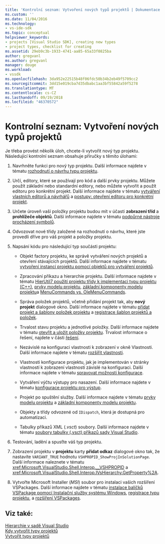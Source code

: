 ```yaml
---
title: 'Kontrolní seznam: Vytvoření nových typů projektů | Dokumentace Microsoftu'
ms.custom: ''
ms.date: 11/04/2016
ms.technology:
- vs-ide-sdk
ms.topic: conceptual
helpviewer_keywords:
- projects [Visual Studio SDK], creating new types
- project types, checklist for creating
ms.assetid: 29eb9c3b-1933-4741-aa85-65a33f0825ba
author: gregvanl
ms.author: gregvanl
manager: douge
ms.workload:
- vssdk
ms.openlocfilehash: 3da952e22515b48f06fdc50b34b2eb49f5709cc2
ms.sourcegitcommit: 3dd15e019cba7d35dbabc1aa3bf55842a59f5278
ms.translationtype: MT
ms.contentlocale: cs-CZ
ms.lasthandoff: 09/19/2018
ms.locfileid: "46370572"
---
```

# <a name="checklist-create-new-project-types"></a>Kontrolní seznam: Vytvoření nových typů projektů
Je třeba provést několik úloh, chcete-li vytvořit nový typ projektu. Následující kontrolní seznam obsahuje příručky s těmito úlohami:  
  
1.  Navrhněte funkci pro nový typ projektu. Další informace najdete v tématu [rozhodnutí o návrhu typu projektu](../../extensibility/internals/project-type-design-decisions.md).  
  
2.  Určí, editory, které se používají pro kód a další prvky projektu. Můžete použít základní nebo standardní editory, nebo můžete vytvořit a použít editoru pro konkrétní projekt. Další informace najdete v tématu [vytváření vlastních editorů a návrhářů](../../extensibility/creating-custom-editors-and-designers.md) a [postupy: otevření editoru pro konkrétní projekt](../../extensibility/how-to-open-project-specific-editors.md).  
  
3.  Určete úroveň vaší položky projektu budou mít v účasti **zobrazení tříd** a **prohlížeče objektů**. Další informace najdete v tématu [podpůrné nástroje procházení symbolů](../../extensibility/internals/supporting-symbol-browsing-tools.md).  
  
4.  Odvozovat nové třídy založené na rozhodnutí o návrhu, které jste provedli dříve pro váš projekt a položky projektu.  
  
5.  Napsání kódu pro následující typ součásti projektu:  
  
    -   Objekt factory projektu, ke správě vytváření nových projektů a otevření stávajících projektů. Další informace najdete v tématu [vytvoření instancí projektu pomocí objektů pro vytváření projektů](../../extensibility/internals/creating-project-instances-by-using-project-factories.md).  
  
    -   Zpracování příkazu a hierarchie projektu. Další informace najdete v tématu [HierUtil7 použití projektu třídy k implementaci typu projektu (C++)](https://msdn.microsoft.com/library/a5c16a09-94a2-46ef-87b5-35b815e2f346), [prvky modelu projektu](../../extensibility/internals/elements-of-a-project-model.md), [základní komponenty modelu projektu](../../extensibility/internals/project-model-core-components.md)a [ MenuCommands vs. OleMenuCommands](../../extensibility/menucommands-vs-olemenucommands.md).  
  
    -   Správa položek projektů, včetně přidání projekt tak, aby **nový projekt** dialogové okno. Další informace najdete v tématu [přidat projekt a šablony položek projektu](../../extensibility/internals/adding-project-and-project-item-templates.md) a [registrace šablon projektů a položek](../../extensibility/internals/registering-project-and-item-templates.md).  
  
    -   Trvalost stavu projektu a jednotlivé položky. Další informace najdete v tématu [otevřít a uložit položky projektu](../../extensibility/internals/opening-and-saving-project-items.md). Trvalost informace o řešení, najdete v části [řešení](../../extensibility/internals/solutions.md).  
  
    -   Nezávislé na konfiguraci vlastnosti k zobrazení v okně Vlastnosti. Další informace najdete v tématu [rozšířit vlastnosti](../../extensibility/internals/extending-properties.md).  
  
    -   Vlastnosti konfigurace projektu, jak je implementován v stránky vlastností k zobrazení vlastností závislé na konfiguraci. Další informace najdete v tématu [spravovat možnosti konfigurace](../../extensibility/internals/managing-configuration-options.md).  
  
    -   Vytváření výčtu výstupy pro nasazení. Další informace najdete v tématu [konfigurace projektu pro výstup](../../extensibility/internals/project-configuration-for-output.md).  
  
    -   Projekt po spuštění služby. Další informace najdete v tématu [prvky modelu projektu](../../extensibility/internals/elements-of-a-project-model.md) a [základní komponenty modelu projektu](../../extensibility/internals/project-model-core-components.md).  
  
    -   Objekty a třídy odvozené od `IDispatch`, která je dostupná pro automatizaci.  
  
    -   Tabulky příkazů XML (*.vsct*) soubory. Další informace najdete v tématu [soubory tabulky (.vsct) příkazů sady Visual Studio](../../extensibility/internals/visual-studio-command-table-dot-vsct-files.md).  
  
6.  Testování, ladění a spusťte váš typ projektu.  
  
7.  Zobrazení projektu v **projektu** karty **přidat odkaz** dialogové okno tak, že nastavíte `VARIANT_TRUE` hodnotu `VSHPROPID_ShowProjInSolutionPage`. Další informace naleznete v tématu <xref:Microsoft.VisualStudio.Shell.Interop.__VSHPROPID> a <xref:Microsoft.VisualStudio.Shell.Interop.IVsHierarchy.GetProperty%2A>.  
  
8.  Vytvořte Microsoft Installer (*MSI*) soubor pro instalaci vašich rozšíření VSPackages. Další informace najdete v tématu [instalace balíčků VSPackage pomocí Instalační služby systému Windows](../../extensibility/internals/installing-vspackages-with-windows-installer.md), [registrace typu projektu](../../extensibility/internals/registering-a-project-type.md), a [rozšíření VSPackages](../../extensibility/internals/vspackages.md).  
  
## <a name="see-also"></a>Viz také:  
 [Hierarchie v sadě Visual Studio](../../extensibility/internals/hierarchies-in-visual-studio.md)   
 [Kdy vytvořit typy projektů](../../extensibility/internals/when-to-create-project-types.md)   
 [Vytvořit typy projektů](../../extensibility/internals/creating-project-types.md)